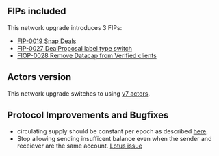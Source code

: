## FIPs included

This network upgrade introduces 3 FIPs:
- [FIP-0019 Snap Deals](https://github.com/filecoin-project/FIPs/blob/master/FIPS/fip-0019.md)
- [FIP-0027 DealProposal label type switch](https://github.com/filecoin-project/FIPs/blob/master/FIPS/fip-0027.md)
- [FIOP-0028 Remove Datacap from Verified clients](https://github.com/filecoin-project/FIPs/blob/master/FIPS/fip-0028.md)

## Actors version

This network upgrade switches to using [v7 actors](https://github.com/filecoin-project/specs-actors/releases/tag/v7.0.0).

## Protocol Improvements and Bugfixes

- circulating supply should be constant per epoch as described [here](https://github.com/filecoin-project/specs-actors/blob/d479122f1eafcd11b115e4ea9969b86ecac69317/actors/runtime/runtime.go#L117).
- Stop allowing sending insufficent balance even when the sender and receiever are the same account. [Lotus issue](https://github.com/filecoin-project/lotus/issues/7596)
